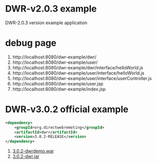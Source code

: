 # DWR-v2.0.3 example

DWR-2.0.3 version example application

# debug page

1. http://localhost:8080/dwr-example/dwr/
2. http://localhost:8080/dwr-example/user/
3. http://localhost:8080/dwr-example/dwr/interface/helloWorld.js
4. http://localhost:8080/dwr-example/user/interface/helloWorld.js
5. http://localhost:8080/dwr-example/user/interface/userController.js
6. http://localhost:8080/dwr-example/user.jsp
7. http://localhost:8080/dwr-example/index.jsp

# DWR-v3.0.2 official example

```xml
<dependency>
    <groupId>org.directwebremoting</groupId>
    <artifactId>dwr</artifactId>
    <version>3.0.2-RELEASE</version>
</dependency>
```

1. [3.0.2-dwrdemo.war](https://github.com/directwebremoting/dwr/releases/download/3.0.2-RELEASE/dwrdemo.war)
2. [3.0.2-dwr.jar](https://github.com/directwebremoting/dwr/releases/download/3.0.2-RELEASE/dwr.jar)
